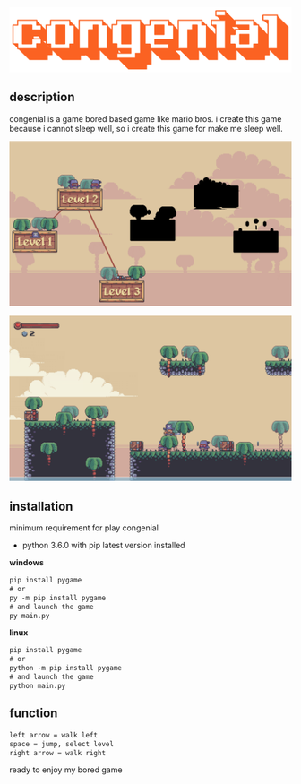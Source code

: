 ![congenial_banner](screenshot/congenial_banner.png)

## description

congenial is a game bored based game like mario bros. i create this game because i cannot sleep well, 
so i create this game for make me sleep well.

![level_select](screenshot/level_select.png)


![in_game](screenshot/in_game.png)

## installation

minimum requirement for play congenial
- python 3.6.0 with pip latest version installed

**windows**

```
pip install pygame
# or
py -m pip install pygame
# and launch the game
py main.py
```

**linux**
```
pip install pygame
# or
python -m pip install pygame
# and launch the game
python main.py
```

## function

```
left arrow = walk left
space = jump, select level
right arrow = walk right
```

ready to enjoy my bored game
